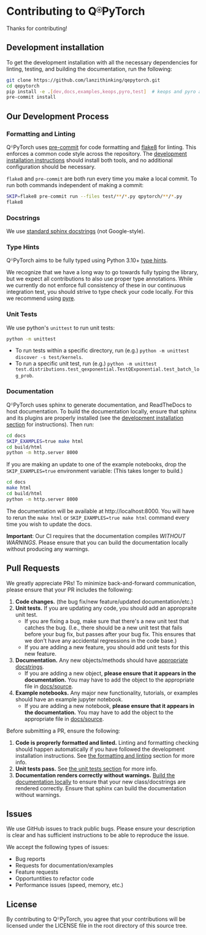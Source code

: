 # Contributing to Q<sup style="font-size: 0.5em;">&#9428;</sup>PyTorch

Thanks for contributing!

## Development installation

To get the development installation with all the necessary dependencies for
linting, testing, and building the documentation, run the following:

```bash
git clone https://github.com/lanzithinking/qepytorch.git
cd qepytorch
pip install -e .[dev,docs,examples,keops,pyro,test]  # keops and pyro are optional
pre-commit install
```


## Our Development Process

### Formatting and Linting

Q<sup style="font-size: 0.5em;">&#9428;</sup>PyTorch uses [pre-commit](https://pre-commit.com) for code formatting
and [flake8](https://flake8.pycqa.org/en/latest/) for linting.
This enforces a common code style across the repository.
The [development installation instructions](#development-installation) should install both tools, and no additional configuration should be necessary.

`flake8` and `pre-commit` are both run every time you make a local commit.
To run both commands independent of making a commit:

```bash
SKIP=flake8 pre-commit run --files test/**/*.py qpytorch/**/*.py
flake8
```

### Docstrings
We use [standard sphinx docstrings](https://sphinx-rtd-tutorial.readthedocs.io/en/latest/docstrings.html) (not Google-style).


### Type Hints

Q<sup style="font-size: 0.5em;">&#9428;</sup>PyTorch aims to be fully typed using Python 3.10+
[type hints](https://www.python.org/dev/peps/pep-0484/).

We recognize that we have a long way to go towards fully typing the library,
but we expect all contributions to also use proper type annotations.
While we currently do not enforce full consistency of these in our continuous integration
test, you should strive to type check your code locally.
For this we recommend using [pyre](https://pyre-check.org/).


### Unit Tests

We use python's `unittest` to run unit tests:
```bash
python -m unittest
```

- To run tests within a specific directory, run (e.g.) `python -m unittest discover -s test/kernels`.
- To run a specific unit test, run (e.g.) `python -m unittest test.distributions.test_qexponential.TestQExponential.test_batch_log_prob`.


### Documentation

Q<sup style="font-size: 0.5em;">&#9428;</sup>PyTorch uses sphinx to generate documentation, and ReadTheDocs to host documentation.
To build the documentation locally, ensure that sphinx and its plugins are properly installed (see the [development installation section](#development-installation) for instructions).
Then run:

```bash
cd docs
SKIP_EXAMPLES=true make html
cd build/html
python -m http.server 8000
```

If you are making an update to one of the example notebooks, drop the `SKIP_EXAMPLES=true` environment variable:
(This takes longer to build.)

```bash
cd docs
make html
cd build/html
python -m http.server 8000
```

The documentation will be available at http://localhost:8000.
You will have to rerun the `make html` or `SKIP_EXAMPLES=true make html` command every time you wish to update the docs.

**Important**: Our CI requires that the documentation compiles *WITHOUT WARNINGS*.
Please ensure that you can build the documentation locally without producing any warnings.

## Pull Requests
We greatly appreciate PRs! To minimize back-and-forward communication, please ensure that your PR includes the following:

1. **Code changes.** (the bug fix/new feature/updated documentation/etc.)
1. **Unit tests.** If you are updating any code, you should add an appropraite unit test.
   - If you are fixing a bug, make sure that there's a new unit test that catches the bug.
     (I.e., there should be a new unit test that fails before your bug fix, but passes after your bug fix.
     This ensures that we don't have any accidental regressions in the code base.)
   - If you are adding a new feature, you should add unit tests for this new feature.
1. **Documentation.** Any new objects/methods should have [appropriate docstrings](#docstrings).
   - If you are adding a new object, **please ensure that it appears in the documentation.**
     You may have to add the object to the appropriate file in [docs/source](https://github.com/lanzithinking/qepytorch/tree/main/docs/source).
1. **Example notebooks.** Any major new functionality, tutorials, or examples should have an example jupyter notebook.
   - If you are adding a new notebook, **please ensure that it appears in the documentation.**
     You may have to add the object to the appropriate file in [docs/source](https://github.com/lanzithinking/qepytorch/tree/main/examples/).

Before submitting a PR, ensure the following:
1. **Code is proprerly formatted and linted.** Linting and formatting checking should happen automatically if you have followed the development installation instructions.
   See [the formatting and linting](#formatting-and-linting) section for more info.
1. **Unit tests pass.** See [the unit tests section](#unit-tests) for more info.
1. **Documentation renders correctly without warnings.** [Build the documentation locally](#documentation) to ensure that your new class/docstrings are rendered correctly. Ensure that sphinx can build the documentation without warnings.


## Issues

We use GitHub issues to track public bugs. Please ensure your description is
clear and has sufficient instructions to be able to reproduce the issue.

We accept the following types of issues:
- Bug reports
- Requests for documentation/examples
- Feature requests
- Opportuntities to refactor code
- Performance issues (speed, memory, etc.)

<!--
Please refrain from using the issue tracker for questions or debugging personal code.
Instead please use the [QePyTorch discussions forum](https://github.com/lanzithinking/qepytorch/discussions).
-->

## License

By contributing to Q<sup style="font-size: 0.5em;">&#9428;</sup>PyTorch, you agree that your contributions will be licensed
under the LICENSE file in the root directory of this source tree.
